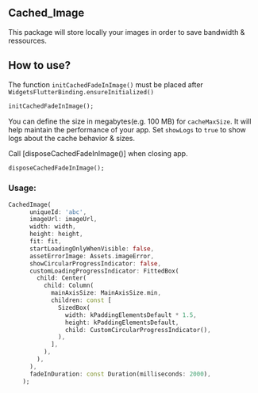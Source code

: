 
## Cached_Image

This package will store locally your images in order to save bandwidth & ressources.

## How to use?

The function `initCachedFadeInImage()` must be placed after `WidgetsFlutterBinding.ensureInitialized()`
```dart
initCachedFadeInImage();
```

You can define the size in megabytes(e.g. 100 MB) for `cacheMaxSize`. It will help maintain the performance of your app.
Set `showLogs` to `true` to show logs about the cache behavior & sizes.


Call [disposeCachedFadeInImage()] when closing app.
```dart
disposeCachedFadeInImage();
```

### Usage:

```dart
CachedImage(
      uniqueId: 'abc',
      imageUrl: imageUrl,
      width: width,
      height: height,
      fit: fit,
      startLoadingOnlyWhenVisible: false,
      assetErrorImage: Assets.imageError,
      showCircularProgressIndicator: false,
      customLoadingProgressIndicator: FittedBox(
        child: Center(
          child: Column(
            mainAxisSize: MainAxisSize.min,
            children: const [
              SizedBox(
                width: kPaddingElementsDefault * 1.5,
                height: kPaddingElementsDefault,
                child: CustomCircularProgressIndicator(),
              ),
            ],
          ),
        ),
      ),
      fadeInDuration: const Duration(milliseconds: 2000),
    );
```
